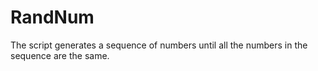# RandNum
The script generates a sequence of numbers until all the numbers in the sequence are the same.
